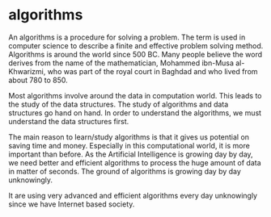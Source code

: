# algorithms
An algorithms is a procedure for solving a problem. The term is used in computer science to describe a finite and effective problem
solving method. Algorithms is around the world since 500 BC. Many people believe the word derives from the name of the mathematician, 
Mohammed ibn-Musa al-Khwarizmi, who was part of the royal court in Baghdad and who lived from about 780 to 850.

Most algorithms involve around the data in computation world. This leads to the study of the data structures. The study of algorithms
and data structures go hand on hand. In order to understand the algorithms, we must understand the data structures first. 

The main reason to learn/study algorithms is that it gives us potential on saving time and money. Especially in this computational world,
it is more important than before. As the Artificial Intelligence is growing day by day, we need better and efficient algorithms to process
the huge amount of data in matter of seconds. The ground of algorithms is growing day by day unknowingly. 

It are using very advanced and efficient algorithms every day unknowingly since we have Internet based society.
